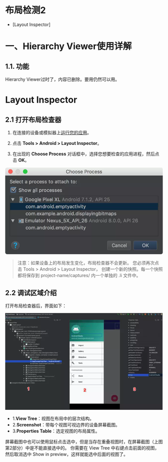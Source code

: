 # 布局检测2
* [Layout Inspector]

# 一、Hierarchy Viewer使用详解
## 1.1. 功能
Hierarchy Viewer过时了，内容已删除。要用仍然可以用。

# Layout Inspector
## 2.1 打开布局检查器
   1. 在连接的设备或模拟器上[运行您的应用](https://developer.android.com/studio/run/)。

   2. 点击 **Tools > Android > Layout Inspector**。

   3. 在出现的 **Choose Process** 对话框中，选择您想要检查的应用进程，然后点击 **OK**。

![image](images/image20.png)

> 注意：如果设备上的布局发生变化，布局检查器不会更新。 您必须再次点击 Tools > Android > Layout Inspector，
> 创建一个新的快照。每一个快照都将保存到 project-name/captures/ 内一个单独的 .li 文件中。

## 2.2 调试区域介绍
打开布局检查器后，界面如下：

![image](images/image21.png)

* 1.**View Tree**：视图在布局中的层次结构。
* 2.**Screenshot**：带每个视图可视边界的设备屏幕截图。
* 3.**Properties Table**：选定视图的布局属性。

屏幕截图中也可以使用鼠标点击选中，但是当存在重叠视图时，在屏幕截图（上图第2部分）中是不能直接选中的。
你需要在 View Tree 中右键点击前面的视图，然后取消选中 Show in preview，这样就能选中后面的视图了。

